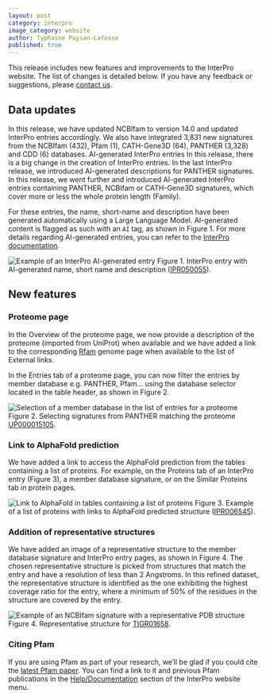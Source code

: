 ```yaml
---
layout: post
category: interpro
image_category: website
author: Typhaine Paysan-Lafosse
published: true
---
```


This release includes new features and improvements to the InterPro website. The list of changes is detailed below. If you have any feedback or suggestions, please [contact us](https://www.ebi.ac.uk/support/interpro).

## Data updates
In this release, we have updated NCBIfam to version 14.0 and updated InterPro entries accordingly.
We also have integrated 3,831 new signatures from the NCBIfam (432), Pfam (1), CATH-Gene3D (64), PANTHER (3,328) and CDD (6) databases.
AI-generated InterPro entries
In this release, there is a big change in the creation of InterPro entries. In the last InterPro release, we introduced AI-generated descriptions for PANTHER signatures. In this release, we went further and introduced AI-generated InterPro entries containing PANTHER, NCBIfam or CATH-Gene3D signatures, which cover more or less the whole protein length (Family).

For these entries, the name, short-name and description have been generated automatically using a Large Language Model. AI-generated content is flagged as such with an `AI` tag, as shown in Figure 1. For more details regarding AI-generated entries, you can refer to the [InterPro documentation](https://interpro-documentation.readthedocs.io/en/latest/llm_descriptions.html).

![Example of an InterPro AI-generated entry]({{site.baseurl}}/assets/media/images/posts/interpro_99_ai_entry.png)
Figure 1. InterPro entry with AI-generated name, short name and description ([IPR050055](https://www.ebi.ac.uk/interpro/entry/InterPro/IPR050055/)).

## New features
### Proteome page
In the Overview of the proteome page, we now provide a description of the proteome (imported from UniProt) when available and we have added a link to the corresponding [Rfam](https://rfam.org/) genome page when available to the list of External links.

In the Entries tab of a proteome page, you can now filter the entries by member database e.g. PANTHER, Pfam… using the database selector located in the table header, as shown in Figure 2.

![Selection of a member database in the list of entries for a proteome]({{site.baseurl}}/assets/media/images/posts/interpro_99_proteome_db_selector.png)
Figure 2. Selecting signatures from PANTHER matching the proteome [UP000015105](https://www.ebi.ac.uk/interpro/proteome/uniprot/UP000015105/entry/panther/#table).

### Link to AlphaFold prediction
We have added a link to access the AlphaFold prediction from the tables containing a list of proteins. For example, on the Proteins tab of an InterPro entry (Figure 3), a member database signature, or on the Similar Proteins tab in protein pages.

![Link to AlphaFold in tables containing a list of proteins]({{site.baseurl}}/assets/media/images/posts/interpro_99_af_link.png)
Figure 3. Example of a list of proteins with links to AlphaFold predicted structure ([IPR006545](https://www.ebi.ac.uk/interpro/entry/InterPro/IPR006545/protein/UniProt/#table)).

### Addition of representative structures
We have added an image of a representative structure to the member database signature and InterPro entry pages, as shown in Figure 4. 
The chosen representative structure is picked from structures that match the entry and have a resolution of less than 2 Angstroms. In this refined dataset, the representative structure is identified as the one exhibiting the highest coverage ratio for the entry, where a minimum of 50% of the residues in the structure are covered by the entry.

![Example of an NCBIfam signature with a representative PDB structure]({{site.baseurl}}/assets/media/images/posts/interpro_99_rep_structure.png)
Figure 4. Representative structure for [TIGR01658](https://www.ebi.ac.uk/interpro/entry/ncbifam/TIGR01658/).

### Citing Pfam
If you are using Pfam as part of your research, we’ll be glad if you could cite the [latest Pfam paper](https://academic.oup.com/nar/advance-article/doi/10.1093/nar/gkaa913/5943818?guestAccessKey=18212916-1e97-4c18-8f4d-b0ba26beeaa8). You can find a link to it and previous Pfam publications in the [Help/Documentation](https://www.ebi.ac.uk/interpro/help/documentation/) section of the InterPro website menu.
